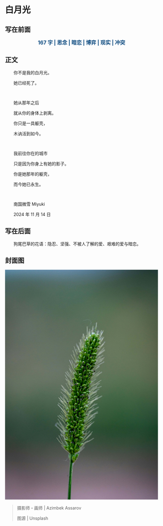 # 白月光

## 写在前面

<p style="color:#0f4c81; text-align:center; font-weight:bold; font-size:larger;">167 字 | 思念 | 暗恋 | 博弈 | 现实 | 冲突</p>

## 正文

　　你不是我的白月光。

　　她已经死了。

<br />

　　她从那年之后

　　就从你的身体上剥离。

　　你只是一具躯壳，

　　木讷活到如今。

<br />

　　我前往你在的城市

　　只是因为你身上有她的影子。

　　你是她那年的躯壳，

　　而今她已永生。

<br />

　　南国微雪 Miyuki

　　2024 年 11 月 14 日

## 写在后面

　　狗尾巴草的花语：隐忍、坚强、不被人了解的爱、艰难的爱与暗恋。

## 封面图

![](https://raw.githubusercontent.com/TinySnow/GithubImageHosting/main/blog/articles/poems/azimbek-assarov-Jlg_Oxbqccc-unsplash.jpg)

> 摄影师・画师 | Azimbek Assarov
>
> 图源 | Unsplash